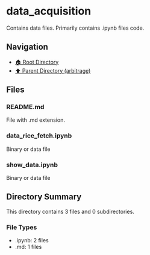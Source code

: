 # data_acquisition

Contains data files. Primarily contains .ipynb files code.

## Navigation

* [🏠 Root Directory](../../README.md)
* [⬆️ Parent Directory (arbitrage)](../README.md)

## Files

### README.md

File with .md extension.

### data_rice_fetch.ipynb

Binary or data file

### show_data.ipynb

Binary or data file

## Directory Summary

This directory contains 3 files and 0 subdirectories.

### File Types

* .ipynb: 2 files
* .md: 1 files

